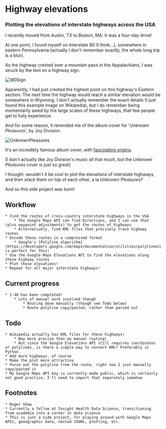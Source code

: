 
# Highway elevations

### Plotting the elevations of interstate highways across the USA

I recently moved from Austin, TX to Boston, MA. It was a four-day drive!

At one point, I found myself on Interstate 80 (I think...), somewhere in eastern Pennsylvania (actually I don't remember exactly, the whole long trip is a blur).

As the highway crested over a mountain pass in the Appalachians, I was struck by the text on a highway sign.

![I80Sign](https://commons.wikimedia.org/wiki/File:I80_Highest_Point.jpg#/media/File:I80_Highest_Point.jpg)

Apparently, I had just crested the highest point on this highway's Eastern section. The next time the highway would reach a similar elevation would be somewhere in Wyoming. I don't actually remember the exact details (I just found this example image on Wikipedia), but I do remember being momentarily awed by the large scales of these highways, that few people get to fully experience.

And for some reason, it reminded me of the album cover for '*Unknown Pleasures*', by Joy Division.

![UnknownPleasures](https://en.wikipedia.org/wiki/File:Unknown_Pleasures_Joy_Division_LP_sleeve.jpg#/media/File:Unknown_Pleasures_Joy_Division_LP_sleeve.jpg)

It's an incredibly famous album cover, with [fascinating origins](https://blogs.scientificamerican.com/sa-visual/pop-culture-pulsar-origin-story-of-joy-division-s-unknown-pleasures-album-cover-video/).

(I don't actually like Joy Division's music all that much, but the *Unknown Pleasures* cover is just so great)

I thought: wouldn't it be cool to plot the elevations of interstate highways, and then stack them on top of each other, à la *Unknown Pleasures*?

And so this side project was born!

## Workflow

    * Find the routes of cross-country interstate highways in the USA
        * The Google Maps API can find Directions, and I can use that (plus waypoint adjustments) to get the routes of highways
        * Alternatively, find KML files that precisely trace highway routes
    * Encode these routes in a compressed format
        * Google's [Polyline algorithm](https://developers.google.com/maps/documentation/utilities/polylinealgorithm) is perfect for this!
    * Use the Google Maps Elevations API to find the elevations along these highway routes
    * Plot those elevations!
    * Repeat for all major interstate highways!

## Current progress
    * I-40 has been completed!
        * Lots of manual work involved though
            * Routing done manually (though see Todo below)
            * Route polyline copy/pasted, rather than parsed out

## Todo

    * Wikipedia actually has KML files for these highways!
        * Way more precise than my manual routing!
        * But since the Google Elevations API still requires coordinates or polylines, is there a simple way to convert KML? Preferably in Python.
    * Add more highways, of course
    * Make the plot more attractive
    * Parse out the polyline from the route, right now I just manually copy/pasted it
    * My Google Maps API key is currently made public, which is certainly not good practice, I'll need to import that separately somehow

## Footnotes

    * Roger Shaw
    * Currently a fellow at Insight Health Data Science, transitioning from academia into a career in data science
    * This is just a side project, for playing around with Google Maps APIs, geoegraphic data, nested JSONs, plotting, etc.
